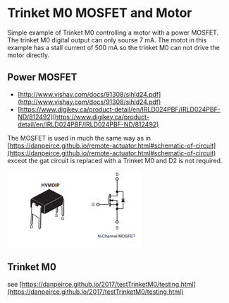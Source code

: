 # Trinket M0 MOSFET and Motor

Simple example of Trinket M0 controlling a motor with a power MOSFET. The trinket M0 digital output can only sourse 7 mA. The motot in this example has a stall current of 500 mA so the trinket M0 can not drive the motor directly.

## Power MOSFET

* [http://www.vishay.com/docs/91308/sihld24.pdf](http://www.vishay.com/docs/91308/sihld24.pdf)
* [https://www.digikey.ca/product-detail/en/IRLD024PBF/IRLD024PBF-ND/812492](https://www.digikey.ca/product-detail/en/IRLD024PBF/IRLD024PBF-ND/812492)

The MOSFET is used in much the same way as in [https://danpeirce.github.io/remote-actuator.html#schematic-of-circuit](https://danpeirce.github.io/remote-actuator.html#schematic-of-circuit)
exceot the gat circuit is replaced with a Trinket M0 and D2 is not required.

![](mosfet-pins.png)

## Trinket M0

see [https://danpeirce.github.io/2017/testTrinketM0/testing.html](https://danpeirce.github.io/2017/testTrinketM0/testing.html)


